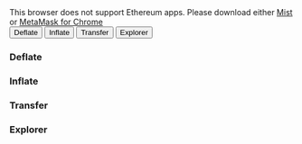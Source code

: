 <link rel='stylesheet' href='style.css' type='text/css'>
<div id="message">This browser does not support Ethereum apps. Please download either <a href="http://ethereum.org">Mist</a> or <a href="https://chrome.google.com/webstore/detail/metamask/nkbihfbeogaeaoehlefnkodbefgpgknn?hl=en">MetaMask for Chrome</a></div>

<div>
<span id="dEthDay"></span>
</div>

<div>
<span id="dEth_supply"></span>
</div>

<div >
<span id="balance"></span>
</div>

<div class="tab">
  <button class="tablinks" onclick="openCity(event, 'Deflate')">Deflate</button>
  <button class="tablinks" onclick="openCity(event, 'Inflate')">Inflate</button>
  <button class="tablinks" onclick="openCity(event, 'Transfer')">Transfer</button>
  <button class="tablinks" onclick="openCity(event, 'Explorer')">Explorer</button>
</div>

<div id="Deflate" class="tabcontent">
  <h3>Deflate</h3>
  
</div>

<div id="Inflate" class="tabcontent">
  <h3>Inflate</h3>

</div>

<div id="Transfer" class="tabcontent">
  <h3>Transfer</h3>

  
</div>

<div id="Explorer" class="tabcontent">
  <h3>Explorer</h3>

</div>
<script src="scripts.js"></script>


